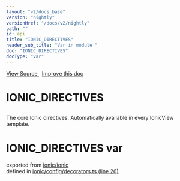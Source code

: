 ```yaml
---
layout: "v2/docs_base"
version: "nightly"
versionHref: "/docs/v2/nightly"
path: ""
id: api
title: "IONIC_DIRECTIVES"
header_sub_title: "Var in module "
doc: "IONIC_DIRECTIVES"
docType: "var"
---
```



<div class="improve-docs">
  <a href='http://github.com/driftyco/ionic2/tree/master/ionic/config/decorators.ts#L25'>
    View Source
  </a>
  &nbsp;
  <a href='http://github.com/driftyco/ionic2/edit/master/ionic/config/decorators.ts#L25'>
    Improve this doc
  </a>
</div>




<h1 class="api-title">

  IONIC_DIRECTIVES



</h1>





<p>The core Ionic directives.  Automatically available in every IonicView
template.</p>


<h1 class="class export">IONIC_DIRECTIVES <span class="type">var</span></h1>
<p class="module">exported from <a href='undefined'>ionic/ionic</a><br/>
defined in <a href="https://github.com/driftyco/ionic2/tree/master/ionic/config/decorators.ts#L26-L91">ionic/config/decorators.ts (line 26)</a>
</p>

